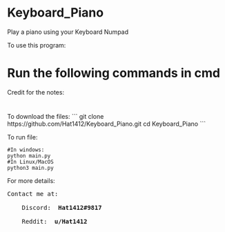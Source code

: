 # Keyboard_Piano
Play a piano using your Keyboard Numpad

To use this program:

<strong> <h1> Run the following commands in cmd </h1> </strong>
Credit for the notes:
<h1></h1>
To download the files:
  ```
  git clone https://github.com/Hat1412/Keyboard_Piano.git
  cd Keyboard_Piano
  ```

To run file:
  ```
  #In windows:
  python main.py
  #In Linux/MacOS
  python3 main.py
  ```
For more details:

<pre>
Contact me at: </br>
    Discord: <strong> Hat1412#9817 </strong> </br>
    Reddit: <strong> u/Hat1412 </strong>
</pre>
